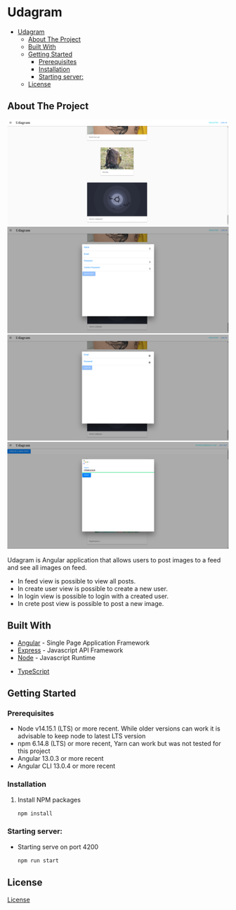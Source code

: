 # Udagram

- [Udagram](#udagram)
  - [About The Project](#about-the-project)
  - [Built With](#built-with)
  - [Getting Started](#getting-started)
    - [Prerequisites](#prerequisites)
    - [Installation](#installation)
    - [Starting server:](#starting-server)
  - [License](#license)

## About The Project

![feed-list](./assets/feed-list.png)
![create-user](./assets/create-user.png)
![login-user](./assets/login-user.png)
![post-image](./assets/post-image.png)

Udagram is Angular application that allows users to post images to a feed and see all images on feed.

* In feed view is possible to view all posts.
* In create user view is possible to create a new user.
* In login view is possible to login with a created user.
* In crete post view is possible to post a new image.

## Built With

- [Angular](https://angular.io/) - Single Page Application Framework
- [Express](https://expressjs.com/) - Javascript API Framework
- [Node](https://nodejs.org) - Javascript Runtime
* [TypeScript](https://www.typescriptlang.org/)

## Getting Started

### Prerequisites

- Node v14.15.1 (LTS) or more recent. While older versions can work it is advisable to keep node to latest LTS version
- npm 6.14.8 (LTS) or more recent, Yarn can work but was not tested for this project
- Angular 13.0.3 or more recent
- Angular CLI 13.0.4 or more recent

### Installation

1. Install NPM packages
   ```sh
   npm install
   ```

### Starting server:

- Starting serve on port 4200
  ```bash
  npm run start
  ```

## License

[License](../LICENSE.txt)
